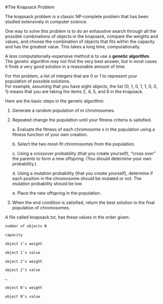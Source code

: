 #The Knapsack Problem

The knapsack problem is a classic NP-complete problem that has been studied extensively in computer science.  

One way to solve this problem is to do an exhaustive search through all the possible combinations of objects in the knapsack, compare the weights and values, and choose the combination of objects that fits within the capacity and has the greatest value.  This takes a long time, computationally.

A less computationally-expensive method is to use a __genetic algorithm__.  The genetic algorithm may not find the very best answer, but in most cases it finds a very good solution in a reasonable amount of time.

For this problem, a list of integers that are 0 or 1 to represent your population of possible solutions.  
For example, assuming that you have eight objects, the list {0, 1, 0, 1, 1, 0, 0, 1} means that you are taking the items 2, 4, 5, and 8 in the knapsack.

Here are the basic steps in the genetic algorithm:

1.	Generate a random population of m chromosomes.

2.	Repeated change the population until your fitness criteria is satisfied.

      a.	Evaluate the fitness of each chromosome x in the population using a fitness function of your own creation.

      b.	Select the two most-fit chromosomes from the population.  

      c.	Using a crossover probability (that you create yourself), “cross over” the parents to form a new offspring.  (You should determine your own probability.)

      d.	Using a mutation probability (that you create yourself), determine if each position in the chromosome should be mutated or not.  The mutation probability should be low.

      e.	Place the new offspring in the population.

3.	When the end condition is satisfied, return the best solution in the final population of chromosomes.

A file called knapsack.txt, has these values in the order given:

```txt
number of objects N

capacity

object 1’s weight

object 1’s value

object 2’s weight

object 2’s value

…

object N’s weight

object N’s value

